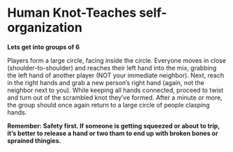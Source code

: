 # Human Knot-Teaches self-organization

**Lets get into groups of 6**

Players form a large circle, facing inside the circle. Everyone moves in 
close (shoulder-to-shoulder) and reaches their left hand into the mix, 
grabbing the left hand of another player (NOT your immediate neighbor). 
Next, reach in the right hands and grab a new person’s right hand 
(again, not the neighbor next to you).
While keeping all hands connected, proceed to twist and turn out of the 
scrambled knot they’ve formed. After a minute or more, the group should 
once again return to a large circle of people clasping hands.

**Remember: Safety first. If someone is getting squeezed or about to trip, 
it’s better to release a hand or two tham to end up with broken bones or 
sprained thingies.**
